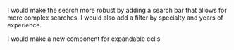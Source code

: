 I would make the search more robust by adding a search bar that allows for more complex searches. I would also add a filter by specialty and years of experience.

I would make a new component for expandable cells.